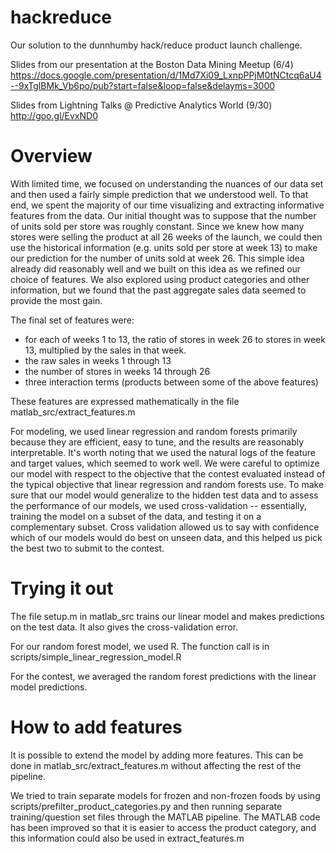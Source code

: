 hackreduce
==========
Our solution to the dunnhumby hack/reduce product launch challenge.

Slides from our presentation at the Boston Data Mining Meetup (6/4) 
https://docs.google.com/presentation/d/1Md7Xi09_LxnpPPjM0tNCtcq6aU4--9xTglBMk_Vb6po/pub?start=false&loop=false&delayms=3000

Slides from Lightning Talks @ Predictive Analytics World (9/30) 
http://goo.gl/EvxND0

Overview
=========
With limited time, we focused on understanding the nuances of our data set and 
then used a fairly simple prediction that we understood well.  To that end, 
we spent the majority of our time visualizing and extracting informative 
features from the data.  Our initial thought was to suppose that the number 
of units sold per store was roughly constant. Since we knew how many stores 
were selling the product at all 26 weeks of the launch, we could then use the 
historical information (e.g. units sold per store at week 13) to make our 
prediction for the number of units sold at week 26.  This simple idea already 
did reasonably well and we built on this idea as we refined our choice of 
features. We also explored using product categories and other information, 
but we found that the past aggregate sales data seemed to provide the most gain.

The final set of features were:
* for each of weeks 1 to 13, the ratio of stores in week 26 to stores in week 13, 
multiplied by the sales in that week. 
* the raw sales in weeks 1 through 13
* the number of stores in weeks 14 through 26
* three interaction terms (products between some of the above features)

These features are expressed mathematically in the file
matlab_src/extract_features.m

For modeling, we used linear regression and random forests primarily
because they are efficient, easy to tune, and the results are
reasonably interpretable. It's worth noting that we used the natural
logs of the feature and target values, which seemed to work well. We
were careful to optimize our model with respect to the objective that
the contest evaluated instead of the typical objective that linear
regression and random forests use.  To make sure that our model would
generalize to the hidden test data and to assess the performance of
our models, we used cross-validation -- essentially, training the
model on a subset of the data, and testing it on a complementary
subset.  Cross validation allowed us to say with confidence which of
our models would do best on unseen data, and this helped us pick the
best two to submit to the contest.

Trying it out
=============
The file setup.m in matlab_src trains our linear model and makes 
predictions on the test data.  It also gives the cross-validation error.

For our random forest model, we used R.  The function call
is in scripts/simple_linear_regression_model.R

For the contest, we averaged the random forest predictions with the linear
model predictions.

How to add features
=============
It is possible to extend the model by adding more features. This can
be done in matlab_src/extract_features.m without affecting the rest of
the pipeline.

We tried to train separate models for frozen and non-frozen foods by
using scripts/prefilter_product_categories.py and then running
separate training/question set files through the MATLAB pipeline. The
MATLAB code has been improved so that it is easier to access the
product category, and this information could also be used in extract_features.m
